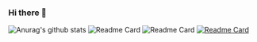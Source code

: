 ### Hi there 👋

![Anurag's github stats](https://github-readme-stats.vercel.app/api?username=edmontdants&show_icons=true&theme=onedark)
![Readme Card](https://github-readme-stats.vercel.app/api/pin/?username=edmontdants&repo=high-fidelity-generative-compression)
![Readme Card](https://github-readme-stats.vercel.app/api/pin/?username=edmontdants&repo=generative-compression)
[![Readme Card](https://github-readme-stats.vercel.app/api/pin/?username=anuraghazra&repo=github-readme-stats)](https://github.com/anuraghazra/github-readme-stats)
<!--
**edmontdants/edmontdants** is a ✨ _special_ ✨ repository because its `README.md` (this file) appears on your GitHub profile.

Here are some ideas to get you started:

- 🔭 I’m currently working on ...
- 🌱 I’m currently learning ...
- 👯 I’m looking to collaborate on ...
- 🤔 I’m looking for help with ...
- 💬 Ask me about ...
- 📫 How to reach me: ...
- 😄 Pronouns: ...
- ⚡ Fun fact: ...
-->
